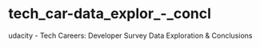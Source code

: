 # tech_car-data_explor_-_concl
udacity - Tech Careers: Developer Survey Data Exploration &amp; Conclusions
